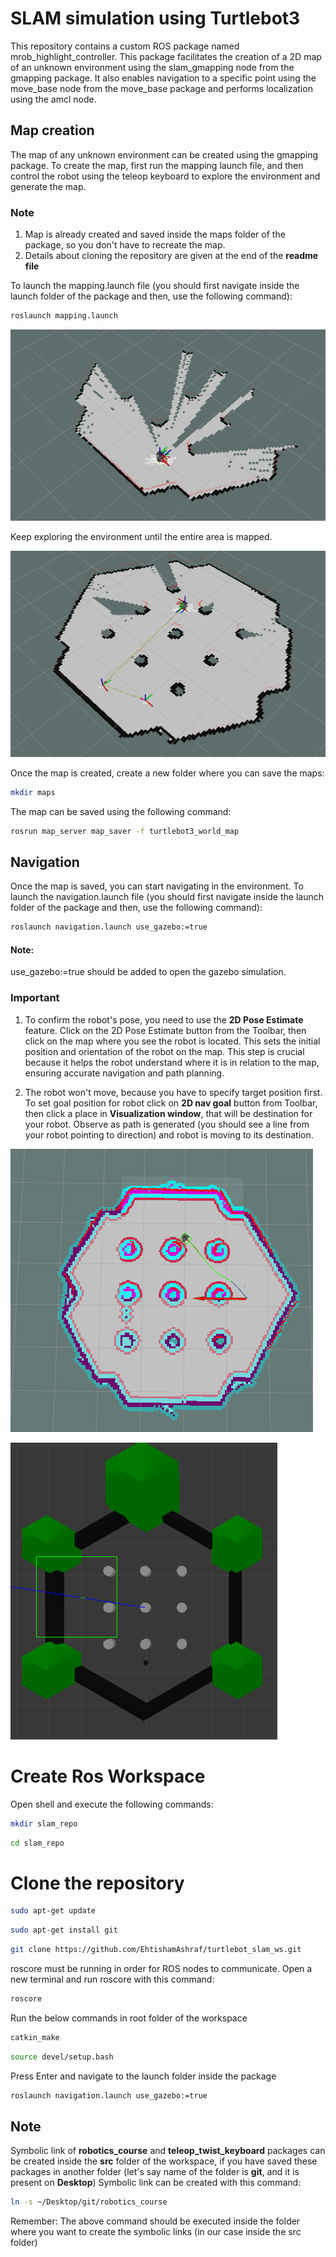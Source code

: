 # SLAM simulation using Turtlebot3

This repository contains a custom ROS package named mrob_highlight_controller. This package facilitates the creation of a 2D map of an unknown environment using the slam_gmapping node from the gmapping package. It also enables navigation to a specific point using the move_base node from the move_base package and performs localization using the amcl node.

## Map creation
The map of any unknown environment can be created using the gmapping package. To create the map, first run the mapping launch file, and then control the robot using the teleop keyboard to explore the environment and generate the map.

### Note 
1.  Map is already created and saved inside the maps folder of the package, so you don't have to recreate the map.
2.  Details about cloning the repository are given at the end of the **readme file**

To launch the mapping.launch file (you should first navigate inside the launch folder of the package and then, use the following command): 
```bash
roslaunch mapping.launch
```

![Map](https://github.com/EhtishamAshraf/turtlebot_slam/blob/main/src/mrob_highlight_controller/maps/map_creation.png)

Keep exploring the environment until the entire area is mapped.

![Map](https://github.com/EhtishamAshraf/turtlebot_slam/blob/main/src/mrob_highlight_controller/maps/map.png)

Once the map is created, create a new folder where you can save the maps:
```bash
mkdir maps
```
The map can be saved using the following command:
```bash
rosrun map_server map_saver -f turtlebot3_world_map
```

## Navigation
Once the map is saved, you can start navigating in the environment. To launch the navigation.launch file (you should first navigate inside the launch folder of the package and then, use the following command): 
```bash
roslaunch navigation.launch use_gazebo:=true
```
#### Note: 
use_gazebo:=true should be added to open the gazebo simulation.

### Important
1.  To confirm the robot's pose, you need to use the **2D Pose Estimate** feature. Click on the 2D Pose Estimate button from the Toolbar, then click on the map where you see the robot is located. This sets the initial position and orientation of the robot on the map. This step is crucial because it helps the robot understand where it is in relation to the map, ensuring accurate navigation and path planning.

2.  The robot won't move, because you have to specify target position first. To set goal position for robot click on **2D nav goal** button from Toolbar, then click a place in **Visualization window**, that will be destination for your robot. Observe as path is generated (you should see a line from your robot pointing to direction) and robot is moving to its destination. 

![RVIZ](https://github.com/EhtishamAshraf/turtlebot_slam/blob/main/src/mrob_highlight_controller/maps/rviz.png)

![Gazebo](https://github.com/EhtishamAshraf/turtlebot_slam/blob/main/src/mrob_highlight_controller/maps/gazebo.png)

# Create Ros Workspace
Open shell and execute the following commands:
```bash
mkdir slam_repo
```
```bash
cd slam_repo
```
# Clone the repository
```bash
sudo apt-get update
```
```bash
sudo apt-get install git
```
```bash
git clone https://github.com/EhtishamAshraf/turtlebot_slam_ws.git
```
roscore must be running in order for ROS nodes to communicate. Open a new terminal and run roscore with this command:
```bash
roscore 
```
Run the below commands in root folder of the workspace
```bash
catkin_make 
```
```bash
source devel/setup.bash 
```
Press Enter and navigate to the launch folder inside the package
```bash
roslaunch navigation.launch use_gazebo:=true
```

## Note
Symbolic link of **robotics_course** and **teleop_twist_keyboard** packages can be created inside the **src** folder of the workspace, if you have saved these packages in another folder (let's say name of the folder is **git**, and it is present on **Desktop**)
Symbolic link can be created with this command:
```bash
ln -s ~/Desktop/git/robotics_course
```
Remember: The above command should be executed inside the folder where you want to create the symbolic links (in our case inside the src folder)

